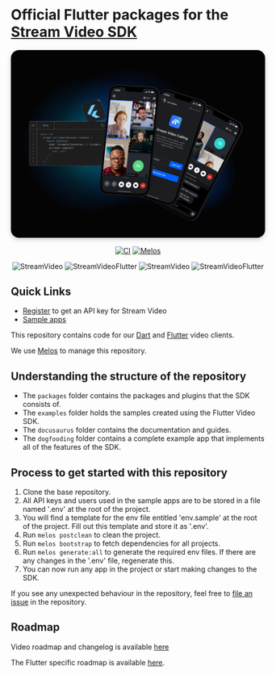 # Official Flutter packages for the [Stream Video SDK](https://getstream.io/video/sdk/flutter/)

<img src=".readme-assets/Github-Graphic-Flutter.jpg" alt="Stream Video for Flutter Header image" style="box-shadow: 0 3px 10px rgb(0 0 0 / 0.2); border-radius: 1rem" />

<div align="center">

[![CI](https://github.com/GetStream/stream-video-flutter/actions/workflows/stream_video_flutter_workflow.yml/badge.svg?branch=main)](https://github.com/GetStream/stream-video-flutter/actions/workflows/stream_video_flutter_workflow.yml)
[![Melos](https://img.shields.io/badge/maintained%20with-melos-f700ff.svg?style=flat-square)](https://github.com/invertase/melos)

</div>

<p align="center">
  <img id="android-stream-video-label" alt="StreamVideo" src="https://img.shields.io/badge/android:stream_video-19.2%20MB-blue"/>
  <img id="android-stream-video-flutter-label" alt="StreamVideoFlutter" src="https://img.shields.io/badge/android:stream_video_flutter-3.2%20MB-blue"/>
  <img id="ios-stream-video-label" alt="StreamVideo" src="https://img.shields.io/badge/ios:stream_video-10.1%20MB-blue"/>
  <img id="ios-stream-video-flutter-label" alt="StreamVideoFlutter" src="https://img.shields.io/badge/ios:stream_video_flutter-825%20KB-blue"/>
</p>

## Quick Links

- [Register](https://getstream.io/video/) to get an API key for Stream Video
- [Sample apps](https://github.com/GetStream/flutter-video-samples)

This repository contains code for our [Dart](https://dart.dev/) and [Flutter](https://flutter.dev/) video clients.

We use [Melos](https://melos.invertase.dev) to manage this repository.

## Understanding the structure of the repository

* The `packages` folder contains the packages and plugins that the SDK consists of.
* The `examples` folder holds the samples created using the Flutter Video SDK.
* The `docusaurus` folder contains the documentation and guides.
* The `dogfooding` folder contains a complete example app that implements all of the features of the SDK.

## Process to get started with this repository

1. Clone the base repository.
2. All API keys and users used in the sample apps are to be stored in a file named '.env' at the root of the project. 
3. You will find a template for the env file entitled 'env.sample' at the root of the project. Fill out this template and store it as '.env'.
4. Run `melos postclean` to clean the project.
5. Run `melos bootstrap` to fetch dependencies for all projects.
6. Run `melos generate:all` to generate the required env files. If there are any changes in the '.env' file, regenerate this.
7. You can now run any app in the project or start making changes to the SDK.

If you see any unexpected behaviour in the repository, feel free to [file an issue](https://github.com/GetStream/stream-video-flutter/issues/new) in the repository.

## Roadmap

Video roadmap and changelog is available [here](https://github.com/GetStream/protocol/discussions/127)

The Flutter specific roadmap is available [here](development.md). 

